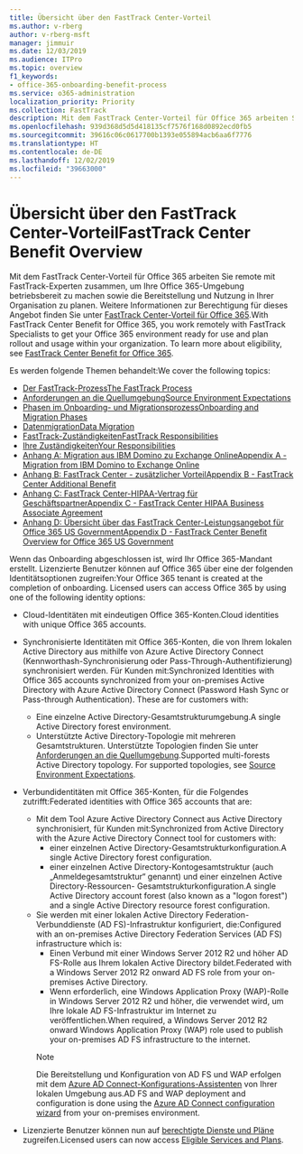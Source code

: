 ```yaml
---
title: Übersicht über den FastTrack Center-Vorteil
ms.author: v-rberg
author: v-rberg-msft
manager: jimmuir
ms.date: 12/03/2019
ms.audience: ITPro
ms.topic: overview
f1_keywords:
- office-365-onboarding-benefit-process
ms.service: o365-administration
localization_priority: Priority
ms.collection: FastTrack
description: Mit dem FastTrack Center-Vorteil für Office 365 arbeiten Sie remote mit FastTrack-Experten zusammen, um Ihre Office 365-Umgebung betriebsbereit zu machen sowie die Bereitstellung und Nutzung in Ihrer Organisation zu planen. Weitere Informationen zur Berechtigung für dieses Angebot finden Sie unter „FastTrack Center-Vorteil für Office 365“.
ms.openlocfilehash: 939d368d5d5d418135cf7576f168d0892ecd0fb5
ms.sourcegitcommit: 39616c06c0617700b1393e055894acb6aa6f7776
ms.translationtype: HT
ms.contentlocale: de-DE
ms.lasthandoff: 12/02/2019
ms.locfileid: "39663000"
---
```

# <a name="fasttrack-center-benefit-overview"></a><span data-ttu-id="397a8-104">Übersicht über den FastTrack Center-Vorteil</span><span class="sxs-lookup"><span data-stu-id="397a8-104">FastTrack Center Benefit Overview</span></span>

<span data-ttu-id="397a8-p102">Mit dem FastTrack Center-Vorteil für Office 365 arbeiten Sie remote mit FastTrack-Experten zusammen, um Ihre Office 365-Umgebung betriebsbereit zu machen sowie die Bereitstellung und Nutzung in Ihrer Organisation zu planen. Weitere Informationen zur Berechtigung für dieses Angebot finden Sie unter [FastTrack Center-Vorteil für Office 365](O365-fasttrack-benefit-for-office-365.md).</span><span class="sxs-lookup"><span data-stu-id="397a8-p102">With FastTrack Center Benefit for Office 365, you work remotely with FastTrack Specialists to get your Office 365 environment ready for use and plan rollout and usage within your organization. To learn more about eligibility, see [FastTrack Center Benefit for Office 365](O365-fasttrack-benefit-for-office-365.md).</span></span>
  
<span data-ttu-id="397a8-107">Es werden folgende Themen behandelt:</span><span class="sxs-lookup"><span data-stu-id="397a8-107">We cover the following topics:</span></span>
- [<span data-ttu-id="397a8-108">Der FastTrack-Prozess</span><span class="sxs-lookup"><span data-stu-id="397a8-108">The FastTrack Process</span></span>](O365-fasttrack-process.md) 
- [<span data-ttu-id="397a8-109">Anforderungen an die Quellumgebung</span><span class="sxs-lookup"><span data-stu-id="397a8-109">Source Environment Expectations</span></span>](O365-source-environment-expectations.md)
- [<span data-ttu-id="397a8-110">Phasen im Onboarding- und Migrationsprozess</span><span class="sxs-lookup"><span data-stu-id="397a8-110">Onboarding and Migration Phases</span></span>](O365-onboarding-and-migration.md)
- [<span data-ttu-id="397a8-111">Datenmigration</span><span class="sxs-lookup"><span data-stu-id="397a8-111">Data Migration</span></span>](O365-data-migration.md)
- [<span data-ttu-id="397a8-112">FastTrack-Zuständigkeiten</span><span class="sxs-lookup"><span data-stu-id="397a8-112">FastTrack Responsibilities</span></span>](O365-fasttrack-responsibilities.md)
- [<span data-ttu-id="397a8-113">Ihre Zuständigkeiten</span><span class="sxs-lookup"><span data-stu-id="397a8-113">Your Responsibilities</span></span>](O365-your-responsibilities.md) 
- [<span data-ttu-id="397a8-114">Anhang A: Migration aus IBM Domino zu Exchange Online</span><span class="sxs-lookup"><span data-stu-id="397a8-114">Appendix A - Migration from IBM Domino to Exchange Online</span></span>](O365-from-ibm-domino-to-exchange-online.md)
- [<span data-ttu-id="397a8-115">Anhang B: FastTrack Center - zusätzlicher Vorteil</span><span class="sxs-lookup"><span data-stu-id="397a8-115">Appendix B - FastTrack Center Additional Benefit</span></span>](O365-fasttrack-additional-benefits.md)
- [<span data-ttu-id="397a8-116">Anhang C: FastTrack Center-HIPAA-Vertrag für Geschäftspartner</span><span class="sxs-lookup"><span data-stu-id="397a8-116">Appendix C - FastTrack Center HIPAA Business Associate Agreement</span></span>](O365-hipaa-business-associate-agreement.md)
- [<span data-ttu-id="397a8-117">Anhang D: Übersicht über das FastTrack Center-Leistungsangebot für Office 365 US Government</span><span class="sxs-lookup"><span data-stu-id="397a8-117">Appendix D - FastTrack Center Benefit Overview for Office 365 US Government</span></span>](US-Gov-appendix-overview.md)
    
<span data-ttu-id="397a8-p103">Wenn das Onboarding abgeschlossen ist, wird Ihr Office 365-Mandant erstellt. Lizenzierte Benutzer können auf Office 365 über eine der folgenden Identitätsoptionen zugreifen:</span><span class="sxs-lookup"><span data-stu-id="397a8-p103">Your Office 365 tenant is created at the completion of onboarding. Licensed users can access Office 365 by using one of the following identity options:</span></span>
- <span data-ttu-id="397a8-120">Cloud-Identitäten mit eindeutigen Office 365-Konten.</span><span class="sxs-lookup"><span data-stu-id="397a8-120">Cloud identities with unique Office 365 accounts.</span></span>
- <span data-ttu-id="397a8-p104">Synchronisierte Identitäten mit Office 365-Konten, die von Ihrem lokalen Active Directory aus mithilfe von Azure Active Directory Connect (Kennworthash-Synchronisierung oder Pass-Through-Authentifizierung) synchronisiert werden. Für Kunden mit:</span><span class="sxs-lookup"><span data-stu-id="397a8-p104">Synchronized Identities with Office 365 accounts synchronized from your on-premises Active Directory with Azure Active Directory Connect (Password Hash Sync or Pass-through Authentication). These are for customers with:</span></span>
  - <span data-ttu-id="397a8-123">Eine einzelne Active Directory-Gesamtstrukturumgebung.</span><span class="sxs-lookup"><span data-stu-id="397a8-123">A single Active Directory forest environment.</span></span>
  - <span data-ttu-id="397a8-p105">Unterstützte Active Directory-Topologie mit mehreren Gesamtstrukturen. Unterstützte Topologien finden Sie unter [Anforderungen an die Quellumgebung](O365-source-environment-expectations.md).</span><span class="sxs-lookup"><span data-stu-id="397a8-p105">Supported multi-forests Active Directory topology. For supported topologies, see [Source Environment Expectations](O365-source-environment-expectations.md).</span></span>
- <span data-ttu-id="397a8-126">Verbundidentitäten mit Office 365-Konten, für die Folgendes zutrifft:</span><span class="sxs-lookup"><span data-stu-id="397a8-126">Federated identities with Office 365 accounts that are:</span></span>
  - <span data-ttu-id="397a8-127">Mit dem Tool Azure Active Directory Connect aus Active Directory synchronisiert, für Kunden mit:</span><span class="sxs-lookup"><span data-stu-id="397a8-127">Synchronized from Active Directory with the Azure Active Directory Connect tool for customers with:</span></span>
      - <span data-ttu-id="397a8-128">einer einzelnen Active Directory-Gesamtstrukturkonfiguration.</span><span class="sxs-lookup"><span data-stu-id="397a8-128">A single Active Directory forest configuration.</span></span>
      - <span data-ttu-id="397a8-129">einer einzelnen Active Directory-Kontogesamtstruktur (auch „Anmeldegesamtstruktur“ genannt) und einer einzelnen Active Directory-Ressourcen- Gesamtstrukturkonfiguration.</span><span class="sxs-lookup"><span data-stu-id="397a8-129">A single Active Directory account forest (also known as a "logon forest") and a single Active Directory resource forest configuration.</span></span>
  - <span data-ttu-id="397a8-130">Sie werden mit einer lokalen Active Directory Federation-Verbunddienste (AD FS)-Infrastruktur konfiguriert, die:</span><span class="sxs-lookup"><span data-stu-id="397a8-130">Configured with an on-premises Active Directory Federation Services (AD FS) infrastructure which is:</span></span>
      - <span data-ttu-id="397a8-131">Einen Verbund mit einer Windows Server 2012 R2 und höher AD FS-Rolle aus Ihrem lokalen Active Directory bildet.</span><span class="sxs-lookup"><span data-stu-id="397a8-131">Federated with a Windows Server 2012 R2 onward AD FS role from your on-premises Active Directory.</span></span>
      - <span data-ttu-id="397a8-132">Wenn erforderlich, eine Windows Application Proxy (WAP)-Rolle in Windows Server 2012 R2 und höher, die verwendet wird, um Ihre lokale AD FS-Infrastruktur im Internet zu veröffentlichen.</span><span class="sxs-lookup"><span data-stu-id="397a8-132">When required, a Windows Server 2012 R2 onward Windows Application Proxy (WAP) role used to publish your on-premises AD FS infrastructure to the internet.</span></span>
    > [!NOTE]
    > <span data-ttu-id="397a8-133">Die Bereitstellung und Konfiguration von AD FS und WAP erfolgen mit dem [Azure AD Connect-Konfigurations-Assistenten](https://go.microsoft.com/fwlink/?linkid=844794) von Ihrer lokalen Umgebung aus.</span><span class="sxs-lookup"><span data-stu-id="397a8-133">AD FS and WAP deployment and configuration is done using the [Azure AD Connect configuration wizard](https://go.microsoft.com/fwlink/?linkid=844794) from your on-premises environment.</span></span> 
  
- <span data-ttu-id="397a8-134">Lizenzierte Benutzer können nun auf [berechtigte Dienste und Pläne](M365-eligible-services-and-plans.md) zugreifen.</span><span class="sxs-lookup"><span data-stu-id="397a8-134">Licensed users can now access [Eligible Services and Plans](M365-eligible-services-and-plans.md).</span></span>
    

 
